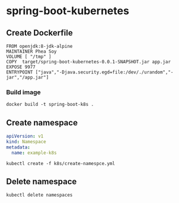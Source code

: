 # spring-boot-kubernetes
## Create Dockerfile
```
FROM openjdk:8-jdk-alpine
MAINTAINER Phea Soy
VOLUME [ "/tmp" ]
COPY  target/spring-boot-kubernetes-0.0.1-SNAPSHOT.jar app.jar
EXPOSE 9977
ENTRYPOINT ["java","-Djava.security.egd=file:/dev/./urandom","-jar","/app.jar"]
```
### Build image
```$xslt
docker build -t spring-boot-k8s .
```

## Create  namespace

```yaml
apiVersion: v1
kind: Namespace
metadata: 
  name: example-k8s
```

```$xslt
kubectl create -f k8s/create-namespce.yml
```

## Delete namespace
```bash
kubectl delete namespaces 
```



